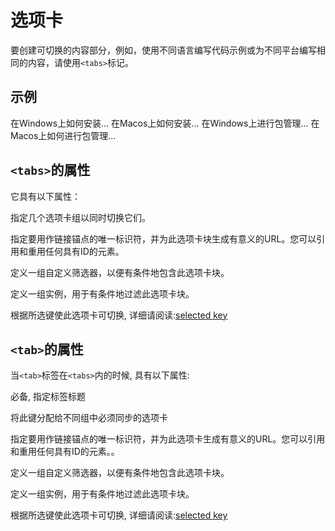 # 选项卡

要创建可切换的内容部分，例如，使用不同语言编写代码示例或为不同平台编写相同的内容，请使用`<tabs>`标记。

## 示例

<tabs group="version" id="version">
    <tab title="在Windows上安装" group-key="windows">
        在Windows上如何安装...
    </tab>
    <tab title="在Macos上安装" group-key="macos">
        在Macos上如何安装...
    </tab>
</tabs>

<tabs group="version">
    <tab title="在Windows上进行包管理" group-key="windows">
        在Windows上进行包管理...
    </tab>
    <tab title="在Macos上进行包管理" group-key="macos">
        在Macos上如何进行包管理...
    </tab>
</tabs>

## `<tabs>`的属性

它具有以下属性：

<procedure title="group" id="group">
<p>指定几个选项卡组以同时切换它们。</p>
</procedure>

<procedure title="id" id="id">
<p>指定要用作链接锚点的唯一标识符，并为此选项卡块生成有意义的URL。您可以引用和重用任何具有ID的元素。</p>
</procedure>

<procedure title="filter" id="filter">
<p>定义一组自定义筛选器，以便有条件地包含此选项卡块。</p>
</procedure>

<procedure title="instance" id="instance">
<p>定义一组实例，用于有条件地过滤此选项卡块。</p>
</procedure>

<procedure title="switcher-key" id="switcher-key">
<p>根据所选键使此选项卡可切换, 详细请阅读:<a href="https://www.jetbrains.com/help/writerside/switchable-content.html">selected key</a></p>
</procedure>

## `<tab>`的属性

当`<tab>`标签在`<tabs>`内的时候, 具有以下属性:

<procedure title="title" id="title">
<p>必备, 指定标签标题</p>
</procedure>


<procedure title="group-key" id="group-key">
<p>将此键分配给不同组中必须同步的选项卡</p>
</procedure>

<procedure title="id" id="tab-id">
<p>指定要用作链接锚点的唯一标识符，并为此选项卡生成有意义的URL。您可以引用和重用任何具有ID的元素。。</p>
</procedure>

<procedure title="filter" id="tab-filter">
<p>定义一组自定义筛选器，以便有条件地包含此选项卡块。</p>
</procedure>

<procedure title="instance" id="tab-instance">
<p>定义一组实例，用于有条件地过滤此选项卡块。</p>
</procedure>

<procedure title="switcher-key" id="tab-switcher-key">
<p>根据所选键使此选项卡可切换, 详细请阅读:<a href="https://www.jetbrains.com/help/writerside/switchable-content.html">selected key</a></p>
</procedure>




